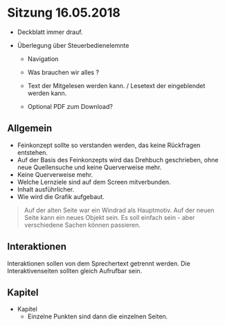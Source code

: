 # Sitzung 16.05.2018

- Deckblatt immer drauf.

- Überlegung über Steuerbedienelemnte 
    - Navigation
    - Was brauchen wir alles ? 
    - Text der Mitgelesen werden kann. / Lesetext der eingeblendet werden kann.


    - Optional PDF zum Download? 

## Allgemein 

- Feinkonzept sollte so verstanden werden, das keine Rückfragen entstehen.
- Auf der Basis des Feinkonzepts wird das Drehbuch geschrieben, ohne neue Quellensuche und keine Querverweise mehr.
- Keine Querverweise mehr.
- Welche Lernziele sind auf dem Screen mitverbunden.
- Inhalt ausführlicher.
- Wie wird die Grafik aufgebaut.

> Auf der alten Seite war ein Windrad als Hauptmotiv. Auf der neuen Seite kann ein neues Objekt sein. 
> Es soll einfach sein - aber verschiedene Sachen können passieren.


## Interaktionen 
Interaktionen sollen von dem Sprechertext getrennt werden. Die Interaktivenseiten sollten gleich Aufrufbar sein.

## Kapitel 
- Kapitel 
    - Einzelne Punkten sind dann die einzelnen Seiten.